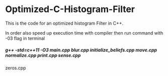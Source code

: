 # Optimized-C-Histogram-Filter
This is the code for an optimized histogram Filter in C++. 

In order also speed up execution time with compiler then run command with -03 flag in terminal

##### g++ -std=c++11 -O3 main.cpp blur.cpp initialize_beliefs.cpp move.cpp normalize.cpp print.cpp sense.cpp 

zeros.cpp


